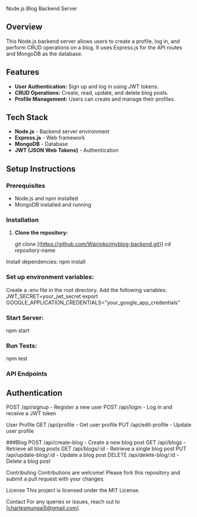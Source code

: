  Node.js Blog Backend Server

## Overview
This Node.js backend server allows users to create a profile, log in, and perform CRUD operations on a blog. It uses Express.js for the API routes and MongoDB as the database.

## Features
- **User Authentication:** Sign up and log in using JWT tokens.
- **CRUD Operations:** Create, read, update, and delete blog posts.
- **Profile Management:** Users can create and manage their profiles.

## Tech Stack
- **Node.js** - Backend server environment
- **Express.js** - Web framework
- **MongoDB** - Database
- **JWT (JSON Web Tokens)** - Authentication

## Setup Instructions

### Prerequisites
- Node.js and npm installed
- MongoDB installed and running

### Installation
1. **Clone the repository:**
   
   git clone [(https://github.com/Wairioko/myblog-backend.git)]
   cd repository-name
   
Install dependencies:
npm install


### Set up environment variables:

Create a .env file in the root directory.
Add the following variables:
JWT_SECRET=your_jwt_secret
export GOOGLE_APPLICATION_CREDENTIALS="your_google_app_credentials"


### Start Server:
npm start


### Run Tests:
npm test

### API Endpoints
## Authentication

POST /api/signup - Register a new user
POST /api/login - Log in and receive a JWT token

User Profile
GET /api/profile - Get user profile
PUT /api/edit-profile - Update user profile



###Blog
POST /api/create-blog - Create a new blog post
GET /api/blogs - Retrieve all blog posts
GET /api/blogs/:id - Retrieve a single blog post
PUT /api/update-blog/:id - Update a blog post
DELETE /api/delete-blog/:id - Delete a blog post



Contributing
Contributions are welcome! Please fork this repository and submit a pull request with your changes.

License
This project is licensed under the MIT License.

Contact
For any queries or issues, reach out to [charlesmungai5@gmail.com].
